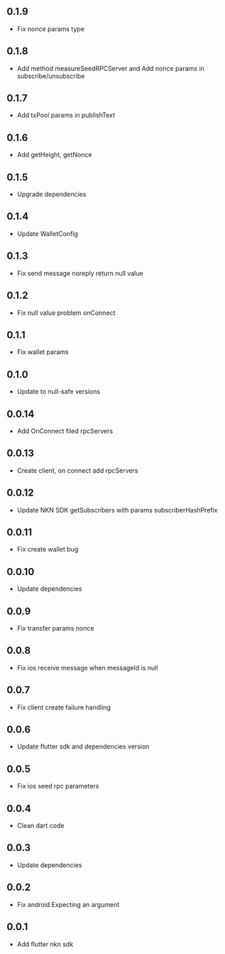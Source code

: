 ## 0.1.9

* Fix nonce params type

## 0.1.8

* Add method measureSeedRPCServer and Add nonce params in subscribe/unsubscribe

## 0.1.7

* Add txPool params in publishText

## 0.1.6

* Add getHeight, getNonce

## 0.1.5

* Upgrade dependencies

## 0.1.4

* Update WalletConfig

## 0.1.3

* Fix send message noreply return null value

## 0.1.2

* Fix null value problem onConnect

## 0.1.1

* Fix wallet params

## 0.1.0

* Update to null-safe versions

## 0.0.14

* Add OnConnect filed rpcServers

## 0.0.13

* Create client, on connect add rpcServers 

## 0.0.12

* Update NKN SDK getSubscribers with params subscriberHashPrefix

## 0.0.11

* Fix create wallet bug

## 0.0.10

* Update dependencies

## 0.0.9

* Fix transfer params nonce

## 0.0.8

* Fix ios receive message when messageId is null

## 0.0.7

* Fix client create failure handling 

## 0.0.6

* Update flutter sdk and dependencies version

## 0.0.5

* Fix ios seed rpc parameters

## 0.0.4

* Clean dart code

## 0.0.3

* Update dependencies

## 0.0.2

* Fix android Expecting an argument

## 0.0.1

* Add flutter nkn sdk
